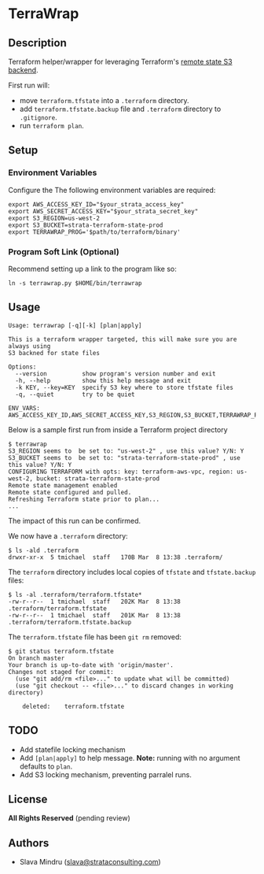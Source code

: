 # TerraWrap

## Description

Terraform helper/wrapper for leveraging Terraform's [remote state S3 backend](https://www.terraform.io/docs/state/remote/s3.html).

First run will:
 * move `terraform.tfstate` into a `.terraform` directory.
 * add `terraform.tfstate.backup` file and `.terraform` directory to `.gitignore`.
 * run `terraform plan`.

## Setup

### Environment Variables
Configure the The following environment variables are required:
```
export AWS_ACCESS_KEY_ID="$your_strata_access_key"
export AWS_SECRET_ACCESS_KEY="$your_strata_secret_key"
export S3_REGION=us-west-2
export S3_BUCKET=strata-terraform-state-prod
export TERRAWRAP_PROG='$path/to/terraform/binary'
```

### Program Soft Link (Optional)
Recommend setting up a link to the program like so:
```
ln -s terrawrap.py $HOME/bin/terrawrap
```

## Usage

```    
Usage: terrawrap [-q][-k] [plan|apply]

This is a terraform wrapper targeted, this will make sure you are always using
S3 backned for state files

Options:
  --version          show program's version number and exit
  -h, --help         show this help message and exit
  -k KEY, --key=KEY  specify S3 key where to store tfstate files
  -q, --quiet        try to be quiet

ENV_VARS:
AWS_ACCESS_KEY_ID,AWS_SECRET_ACCESS_KEY,S3_REGION,S3_BUCKET,TERRAWRAP_PROG
```

Below is a sample first run from inside a Terraform project directory

```
$ terrawrap
S3_REGION seems to  be set to: "us-west-2" , use this value? Y/N: Y
S3_BUCKET seems to  be set to: "strata-terraform-state-prod" , use this value? Y/N: Y
CONFIGURING TERRAFORM with opts: key: terraform-aws-vpc, region: us-west-2, bucket: strata-terraform-state-prod
Remote state management enabled
Remote state configured and pulled.
Refreshing Terraform state prior to plan...
...
```

The impact of this run can be confirmed.

We now have a `.terraform` directory:
```
$ ls -ald .terraform
drwxr-xr-x  5 tmichael  staff   170B Mar  8 13:38 .terraform/
```

The `terraform` directory includes local copies of `tfstate` and `tfstate.backup` files:
```
$ ls -al .terraform/terraform.tfstate*
-rw-r--r--  1 tmichael  staff   202K Mar  8 13:38 .terraform/terraform.tfstate
-rw-r--r--  1 tmichael  staff   201K Mar  8 13:38 .terraform/terraform.tfstate.backup
```

The `terraform.tfstate` file has been `git rm` removed:
```
$ git status terraform.tfstate
On branch master
Your branch is up-to-date with 'origin/master'.
Changes not staged for commit:
  (use "git add/rm <file>..." to update what will be committed)
  (use "git checkout -- <file>..." to discard changes in working directory)

	deleted:    terraform.tfstate
```

## TODO

 * Add statefile locking mechanism
 * Add `[plan|apply]` to help message. __Note:__ running with no argument defaults to `plan`.
 * Add S3 locking mechanism, preventing parralel runs. 

## License

__All Rights Reserved__ (pending review)

## Authors
  * Slava Mindru (<slava@strataconsulting.com>)
